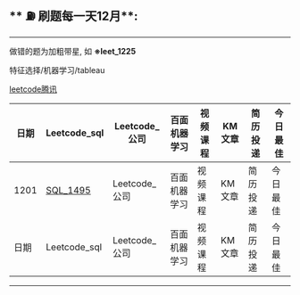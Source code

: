 ## ** ⛽️ 刷题每一天12月**:
---
做错的题为加粗带星, 如 **※leet_1225**

特征选择/机器学习/tableau

[leetcode腾讯](https://leetcode-cn.com/problemset/50/)


| 日期 | Leetcode_sql |Leetcode_公司| 百面机器学习 | 视频课程 | KM文章 | 简历投递 |今日最佳 |
|--- |---|---|---|---|---|---|---|
| 1201 | [SQL_1495](https://leetcode-cn.com/problems/friendly-movies-streamed-last-month/) |Leetcode_公司| 百面机器学习 | 视频课程 | KM文章 | 简历投递 |今日最佳 |
| 日期 | Leetcode_sql |Leetcode_公司| 百面机器学习 | 视频课程 | KM文章 | 简历投递 |今日最佳 |

---
